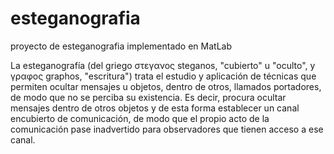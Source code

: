 # esteganografia
proyecto de esteganografia implementado en MatLab

La esteganografía (del griego στεγανος steganos, "cubierto" u "oculto", y γραφος graphos, "escritura") trata el estudio y aplicación de técnicas que permiten ocultar mensajes u objetos, dentro de otros, llamados portadores, de modo que no se perciba su existencia. Es decir, procura ocultar mensajes dentro de otros objetos y de esta forma establecer un canal encubierto de comunicación, de modo que el propio acto de la comunicación pase inadvertido para observadores que tienen acceso a ese canal. 
